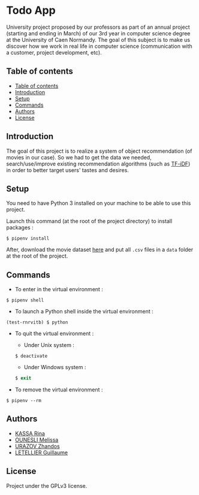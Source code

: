 # Todo App

University project proposed by our professors as part of an annual project (starting and ending in March) of our 3rd year in computer science degree at the University of Caen Normandy. The goal of this subject is to make us discover how we work in real life in computer science (communication with a customer, project development, etc).

## Table of contents

  - [Table of contents](#table-of-contents)
  - [Introduction](#introduction)
  - [Setup](#setup)
  - [Commands](#commands)
  - [Authors](#authors)
  - [License](#license)

## Introduction
The goal of this project is to realize a system of object recommendation (of movies in our case). So we had to get the data we needed, search/use/improve existing recommendation algorithms (such as [TF-iDF](https://www.wikiwand.com/en/Tf%E2%80%93idf)) in order to better target users' tastes and desires.

## Setup
You need to have Python 3 installed on your machine to be able to use this project.

Launch this command (at the root of the project directory) to install packages :
```shell
$ pipenv install
```

After, download the movie dataset [here](https://www.kaggle.com/rounakbanik/the-movies-dataset) and put all `.csv` files in a `data` folder at the root of the project.

## Commands
- To enter in the virtual environment :
```shell
$ pipenv shell
```

- To launch a Python shell inside the virtual environment :
```shell
(test-rnrvitb) $ python
```

- To quit the virtual environment :
  - Under Unix system :
  ```shell
  $ deactivate
  ```
  - Under Windows system :
  ```powershell
  $ exit
  ```

- To remove the virtual environment :
```shell
$ pipenv --rm
```

## Authors
- [KASSA Rina](https://github.com/rinakassa7)
- [OUNESLI Melissa](https://github.com/Melissa-Ou)
- [URAZOV Zhandos](https://github.com/zhandu)
- [LETELLIER Guillaume](https://github.com/Guigui14460)

## License
Project under the GPLv3 license.
